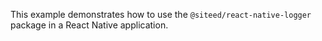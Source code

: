 This example demonstrates how to use the `@siteed/react-native-logger` package in a React Native application.
